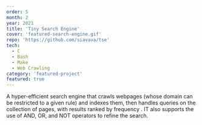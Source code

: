 ```yaml
---
order: 5
month: 2
year: 2021
title: 'Tiny Search Engine'
cover: 'featured-search-engine.gif'
repo: 'https://github.com/siavava/tse'
tech:
  - C
  - Bash
  - Make
  - Web Crawling
category: 'featured-project'
featured: true
---
```


A hyper-efficient <highlight> search engine </highlight>
that </highlight> crawls webpages </highlight> (whose domain can be restricted
to a given rule) and <highlight> indexes them</highlight>,
then <highlight> handles queries </highlight> on the collection of pages,
with results </highlight> ranked by frequency </highlight>.
IT also supports the use of <highlight> AND</highlight>, <highlight> OR</highlight>,
and <highlight> NOT </highlight> operators to refine the search.
